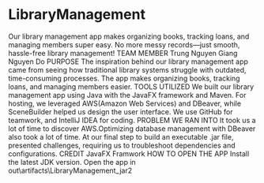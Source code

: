 # LibraryManagement
 Our library management app makes organizing books, tracking loans, and managing members super easy. No more messy records—just smooth, hassle-free library management!
 TEAM MEMBER
Trung Nguyen
Giang Nguyen Do
 PURPOSE
The inspiration behind our library management app came from seeing how traditional library systems struggle with outdated, time-consuming processes. The app makes organizing books, tracking loans, and managing members easier.
 TOOLS UTILIZED
We built our library management app using Java with the JavaFX framework and Maven. For hosting, we leveraged AWS(Amazon Web Services) and DBeaver, while SceneBuilder helped us design the user interface. We use GitHub for teamwork, and IntelliJ IDEA for coding.
 PROBLEM WE RAN INTO
It took us a lot of time to discover AWS.Optimizing database management with DBeaver also took a lot of time. At our final step to build an executable .jar file, presented challenges, requiring us to troubleshoot dependencies and configurations.
 CREDIT
JavaFX Framwork
 HOW TO OPEN THE APP
Install the latest JDK version.
Open the app in out\artifacts\LibraryManagement_jar2


